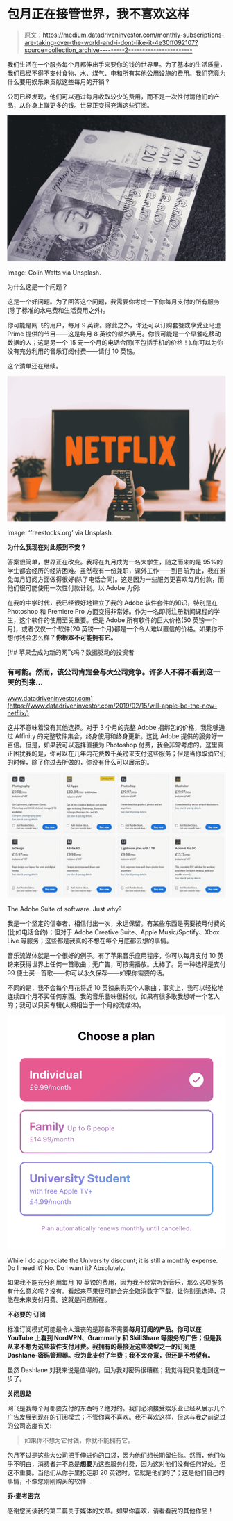# 包月正在接管世界，我不喜欢这样

> 原文：<https://medium.datadriveninvestor.com/monthly-subscriptions-are-taking-over-the-world-and-i-dont-like-it-4e30ff092107?source=collection_archive---------2----------------------->

我们生活在一个服务每个月都伸出手来要你的钱的世界里。为了基本的生活质量，我们已经不得不支付食物、水、煤气、电和所有其他公用设施的费用。我们究竟为什么要用娱乐来贡献这些每月的开销？

公司已经发现，他们可以通过每月收取较少的费用，而不是一次性付清他们的产品，从你身上赚更多的钱。世界正变得充满这些订阅。

![](img/f7171b474758a068f1ac63867a64ba88.png)

Image: Colin Watts via Unsplash.

为什么这是一个问题？

这是一个好问题。为了回答这个问题，我需要你考虑一下你每月支付的所有服务(除了标准的水电费和生活费用之外)。

你可能是网飞的用户，每月 9 英镑。除此之外，你还可以订购套餐或享受亚马逊 Prime 提供的节目——这是每月 8 英镑的额外费用。你很可能是一个早餐吃移动数据的人；这是另一个 15 元一个月的电话合同(不包括手机的价格！).你可以为你没有充分利用的音乐订阅付费——请付 10 英镑。

这个清单还在继续。

![](img/4bb887e6b04cfaac869cec692d5e11fe.png)

Image: ‘freestocks.org’ via Unsplash.

**为什么我现在对此感到不安？**

答案很简单，世界正在改变。我将在九月成为一名大学生，随之而来的是 95%的学生都会经历的经济困难。虽然我有一份兼职，课外工作——到目前为止，我在避免每月订阅方面做得很好(除了电话合同)。这是因为一些服务更喜欢每月付款，而他们很可能使用一次性付款计划。以 Adobe 为例:

在我的中学时代，我已经很好地建立了我的 Adobe 软件套件的知识，特别是在 Photoshop 和 Premiere Pro 方面变得非常好。作为一名即将注册新闻课程的学生，这个软件的使用至关重要。但是 Adobe 所有软件的巨大价格(50 英镑一个月)，或者仅仅一个软件(20 英镑一个月)都是一个令人难以置信的价格。如果你不想付钱会怎么样？**你根本不可能拥有它。**

[](https://www.datadriveninvestor.com/2019/02/15/will-apple-be-the-new-netflix/) [## 苹果会成为新的网飞吗？数据驱动的投资者

### 有可能。然而，该公司肯定会与大公司竞争。许多人不得不看到这一天的到来…

www.datadriveninvestor.com](https://www.datadriveninvestor.com/2019/02/15/will-apple-be-the-new-netflix/) 

这并不意味着没有其他选择。对于 3 个月的完整 Adobe 捆绑包的价格，我能够通过 Affinity 的完整软件集合，终身使用和终身更新。这比 Adobe 提供的服务好一百倍。但是，如果我可以选择直接为 Photoshop 付费，我会非常考虑的。这里真正困扰我的是，你可以在几年内花费数千英镑来支付这些服务；但是当你取消它们的时候，除了你过去所做的，你没有什么可以展示的。

![](img/571de0c9628d0775e2389bebdf93da39.png)

The Adobe Suite of software. Just why?

我是一个坚定的信奉者，相信付出一次，永远保留。有某些东西是需要按月付费的(比如电话合约)；但对于 Adobe Creative Suite、Apple Music/Spotify、Xbox Live 等服务；这些都是我真的不想在每个月底都去想的事情。

音乐流媒体就是一个很好的例子。有了苹果音乐应用程序，你可以每月支付 10 英镑来获得世界上任何一首歌曲；无广告，可按需播放。太棒了。另一种选择是支付 99 便士买一首歌——你可以永久保存——如果你需要的话。

不同的是，我不会每个月花将近 10 英镑来购买个人歌曲；事实上，我可以轻松地连续四个月不买任何东西。我的音乐品味很相似，如果有很多歌我想听一个艺人的；我可以只买专辑(大概相当于一个月的流媒体)。

![](img/03f54e19f26478d11491aefcecff3e05.png)

While I do appreciate the University discount; it is still a monthly expense. Do I need it? No. Do I want it? Absolutely.

如果我不能充分利用每月 10 英镑的费用，因为我不经常听新音乐，那么这项服务有什么意义呢？没有。看起来苹果很可能会完全取消数字下载，让你别无选择，只能在未来支付月费。这就是问题所在。

**不必要的** **订阅**

标准订阅模式可能最令人沮丧的是那些不需要**每月订阅的产品。你可以在 YouTube 上看到 NordVPN、Grammarly 和 SkillShare 等服务的广告；但是我从来不想为这些软件支付月费。我拥有的最接近这些模型之一的订阅是 Dashlane-密码管理器。我为此支付了年费；我不太介意，但还是不希望有。**

虽然 Dashlane 对我来说是值得的，因为我对密码很糟糕；我觉得我只能走到这一步了。

**关闭思路**

网飞是我每个月都要支付的东西吗？绝对的。我们必须接受娱乐业已经从展示几个广告发展到现在的订阅模式；不管你喜不喜欢。我不喜欢这样，但这与我之前说过的公司态度有关:

> 如果你不想为它付钱，你就不能拥有它。

包月不过是这些大公司把手伸进你的口袋，因为他们想长期留住你。然而，他们似乎不明白，消费者并不总是**想要**为这些服务付费，因为这对他们没有任何好处。但这不重要。当他们从你手里抢走那 20 英镑时，它就是他们的了；这是他们自己的事情，不像您刚刚购买的软件…

**乔·麦考密克**

感谢您阅读我的第二篇关于媒体的文章。如果你喜欢，请看看我的其他作品！